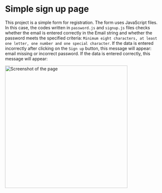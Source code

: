 # Simple sign up page
This project is a simple form for registration. The form uses JavaScript files. In this case, the codes written in `password.js` and `signup.js` files checks whether the email is entered correctly in the Email string and whether the password meets the specified criteria: `Minimum eight characters, at least one letter, one number and one special character`. If the data is entered incorrectly after clicking on the `Sign up` button, this message will appear: email missing or incorrect password. If the data is entered correctly, this message will appear: 

<img width="402" alt="Screenshot of the page" src="https://github.com/Maria-Y01/simple-sign-up-page/assets/136391989/7068010d-93ac-4cb9-85fb-4cfb5f00b859">
